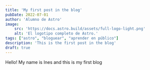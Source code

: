```yaml
---
title: 'My first post in the blog'
pubDate: 2022-07-01
author: 'Alumno de Astro'
image:
    src: 'https://docs.astro.build/assets/full-logo-light.png'
    alt: 'El logotipo completo de Astro.'
tags: ["astro", "bloguear", "aprender en público"]
description: 'This is the first post in the blog'
draft: true
---
```


Hello! My name is Ines and this is my first blog